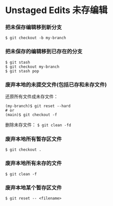 # Unstaged Edits 未存编辑

### 把未保存编辑移到新分支
`$ git checkout -b my-branch`

### 把未保存的编辑移到已存在的分支
```
$ git stash
$ git checkout my-branch
$ git stash pop
```

### 废弃本地的未提交文件(包括已存和未存文件)
还原所有文件成未存文件：
```
(my-branch)$ git reset --hard
# or
(main)$ git checkout -f
```
删除未存文件：
`$ git clean -fd`

### 废弃本地所有暂存区文件
`$ git checkout .`

### 废弃本地所有未存的文件
`$ git clean -f`

### 废弃本地某个暂存区文件
`$ git reset -- <filename>`

